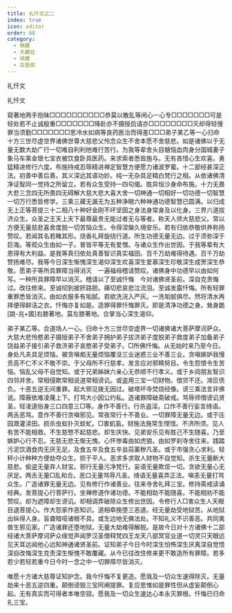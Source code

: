 ```yaml
---
title: 礼忏文之二
index: true
icon: editor
order: 68
category:
  - 佛藏
  - 大藏经
  - 续藏
  - 古逸部
---
```


  礼忏文  

礼忏文  

窥著地两手抱昧□□□□□□□□□□恭莫以散乱等闲心一心专□□□□□□□可是轻处若不止诚殷重□□□□□□□降赴亦不摄授启请亦□□□□□□□□灭却得轻慢罪当须勤□□□□□□□思冷水如病等良药医治而得差□□□弟子某乙等一心归命十方三世尽虚空界诸佛世尊大慈悲父怜念众生不舍本愿不舍慈悲。如是诸佛以于无量无数大劫广行一切难自利利他难行苦行。为我等辈舍头目髓恼血肉身分国城妻子象马车乘金银七宝衣被饮食卧具医药。来求索者悉皆施与。无有吝惜心生欢喜。勇猛精进修行六度。布施持戒忍辱精进禅定智慧方便愿力诸波罗蜜。十二部经甚深正法。初善中善后善。其义深远其语功妙。纯一无杂具足精白梵行之相。从依诸佛清净证智同一觉持之所留立。若有众生受持一四句偈。胜异恒沙身命布施。十力无畏大悲三念四无所畏四无碍解大慈大悲大喜大舍一切神通一切相好一切功德一切智慧一切万行悉皆修学。三乘三藏无漏无为五种净眼六种神通功德智慧已圆满。以归成无上正等菩提三十二相八十种好金刚不坏坚固之身法身常身及以化身。三界六道拔济众生。众圣之王天上天下最尊最贵无能过者无与等者。称天人师大慈悲父。常以方便无量慈悲喜舍度脱一切苦恼众生。令得涅槃久境安乐。若有归依恭敬供养称扬赞叹。若闻其名若睹其形。烧香礼拜旋绕行道。所生功德无量无边。过于须弥深于巨海。等观众生由如一子。普皆平等无有爱憎。与诸众生作出世因。于我等辈有大恩得有大利益。是我等真归依处真善智识真实福田。百千万劫难得待遇。百千万劫赞扬难尽。我等今日深生惭愧深生渴仰深生欢喜深生爱慕深生珍敬深生成贺深生恭敬。愿弟子等所具罪障当得消灭　一遍福母稽请赞叹。诸佛身中功德早以由如何写。一种所具罪障早以消灭。稽请以了至诚忏悔　今对诸佛贤圣前。深自克贵悔过。改往修来。至诚彻到披肝路胆。痛切悲哀悲泣流泪。至诚发露忏悔。所有轻罪重罪悉皆消灭。由如衣服多有垢腻。若欲洗浣入严灰。一洗垢腻俱尽。然将清水再择便得鲜洁之衣。忏悔亦复如是。造罪得罪忏悔罪灭。即是清净功德之身。耸身跪[跳-兆+國]右膝著地。莫左膝著地。合掌当心深生渴仰。  

弟子某乙等。合道场人一心。归命十方三世尽空虚界一切诸佛诸大菩萨摩诃萨众。大慈大悲怜愍弟子摄授弟子不舍弟子拥护弟子拔济弟子度脱弟子救度弟子加备弟子饶益弟子接引弟子救济弟子哀愍弟子受弟子。□所佛忏悔。从无始时来乃至今日。身处凡夫具足烦恼。被贪嗔痴无量烦恼覆没三业迷惑三业不善三业。贪嗔嫉妒我慢贡高不仁不义不敬不崇。于父母所不行慈孝。发言应对邪睛努目。令生怨恨令生苦恼。恼乱父母不自觉知。或于兄弟姊妹六亲心无恭顺不行孝义。或于乡闾朋友智识四邻并舍。常相侵欺常相说道常相谤讥。或盗用三宝一切财物。借贷不还。渧叵债负。十恶五逆无间重罪。起大邪见拨无因过。破塔坏寺焚烧经像。谤三乘法言非佛说。障蔽依难凌蔑上下。打骂大小因公约私。造诸罪障破斋破戒。骂辱师僧谤讥贤圣。轻凌道俗身三口四意三□等。身作不善行。行杀盗淫。口作不善行妄言绮语。两舌恶骂。意作不善行贪嗔邪见。常夜常行十不善业。一切罪障无量无边。或于庄园溉灌渎田。损杀虫蚁扑灭蚊虻。□害虮虱。财施法施常生悭惜。不济所须。见人有苦不能相救。不生慈慜不起慈悲。却生庆快。见弟安乐见有胜己不生随喜。乃至嫉妒心行不忍。无慈无悲无惭无愧。心怀惨毒由如虎狼。由如罗刹寺舍往来。践踏污泥饮酒食肉无厌无足。及食五辛及食五辛韭蒜薰秽凡圣。或于市强贪心求利。轻秤小计种种方便劫夺众生。损于平人。恶求多求取人财物不自觉知。杀生无量断大慈悲。偷盗无量弃人财宝。邪行无量污净梵行。妄语无量欺诳一切。贪欲无量心无厌足。两舌无量□乱和合。恶口无量骂辱凡圣。绮语无量喜弄正法。嗔恚无量打骂众生。广造诸罪无量无边。见有修行作诸善业。往来寺舍礼拜三宝。修持斋戒读诵经典。发菩提心行菩萨行。坐禅修道作诸功德。不能相助不能随喜。不能相劝不能赞叹。却为遮障却生谤讥。却相调弄破除众生修出世因。令修行人□害众生人天眼目退菩提心。作大怨家作恶知识。道相牵挽堕三恶道。经无量劫受地狱苦。从地狱出纵得人身。盲聋暗哑诸根不具。或生边地无佛法处。不知礼义不识善恶。共同禽兽生邪见家。广造诸罪还堕地狱。无量大劫难得解脱。是故今日对十方诸佛十二部经诸大菩萨摩诃萨众缘觉声闻罗汉圣僧释梵四王龙天八部冥官业道一切灵只天眼远见天耳远闻他心远知神通诸贤圣前。证知弟子今日今时深生怕怖深生厌离深自觉悟深自改悔深生克责深生惭愧不敢覆藏。从今已往改住修来更不敢造所有罪障。若多若少若轻若重今日今时一念之中一切罪障尽皆消灭。  

唯愿十方诸大慈尊证知护念。我今忏悔不复更造。愿我及一切众生速得除灭。无量劫来十恶五逆四重。颠倒谤毁三宝阿阐提罪。复应思惟如是罪性但从虚妄颠倒心起。无有真实而可得者本唯空寂。愿我及一切众生速达心本永灭罪根。忏悔已归命礼三宝。  

